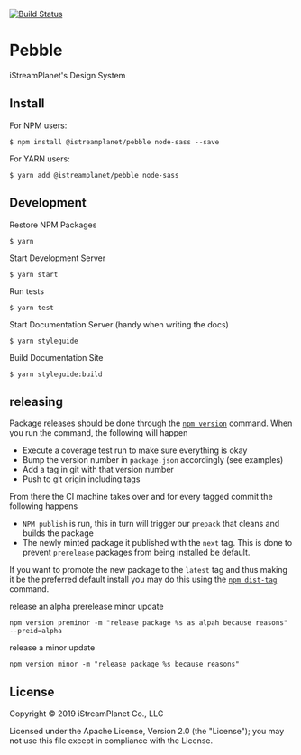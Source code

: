 [![Build Status](https://travis-ci.com/iStreamPlanet/pebble.svg?token=ob5GGxyPdck69sbiTyH4&branch=master)](https://travis-ci.com/iStreamPlanet/pebble)

# Pebble

iStreamPlanet's Design System

## Install

For NPM users:

```shell
$ npm install @istreamplanet/pebble node-sass --save
```

For YARN users:

```shell
$ yarn add @istreamplanet/pebble node-sass
```

## Development

Restore NPM Packages

```shell
$ yarn
```

Start Development Server

```shell
$ yarn start
```

Run tests

```shell
$ yarn test
```

Start Documentation Server (handy when writing the docs)

```shell
$ yarn styleguide
```


Build Documentation Site

```shell
$ yarn styleguide:build
```

## releasing
Package releases should be done through the [`npm version`](https://docs.npmjs.com/cli/version.html) command. When you run the command, the following will happen
* Execute a coverage test run to make sure everything is okay
* Bump the version number in `package.json` accordingly (see examples)
* Add a tag in git with that version number
* Push to git origin including tags

From there the CI machine takes over and for every tagged commit the following happens
* `NPM publish` is run, this in turn will trigger our `prepack` that cleans and builds the package
* The newly minted package it published with the `next` tag. This is done to prevent `prerelease` packages from being installed be default.

If you want to promote the new package to the `latest` tag and thus making it be the preferred default install you may do this using the [`npm dist-tag`](https://docs.npmjs.com/cli/dist-tag) command.

release an alpha prerelease minor update
```
npm version preminor -m "release package %s as alpah because reasons" --preid=alpha
```

release a minor update
```
npm version minor -m "release package %s because reasons"
```


## License

Copyright &copy; 2019 iStreamPlanet Co., LLC

Licensed under the Apache License, Version 2.0 (the "License"); you may not use this file except in compliance with the License.
